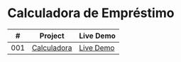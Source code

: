 # Calculadora de Empréstimo

|  #  | Project                                                                | Live Demo                                                             |
| :-: | ---------------------------------------------------------------------- | --------------------------------------------------------------        |
| 001 | [Calculadora](001-caalculadora%20de%20emprestimo)                      | [Live Demo](https://valderlanjs.github.io/calculadora_de_emprestimo/) |
